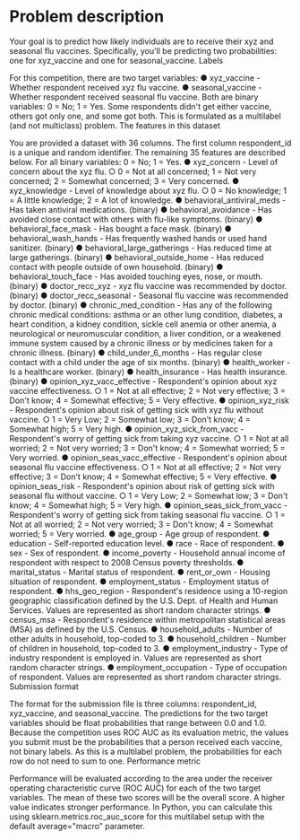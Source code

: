 # Problem description
Your goal is to predict how likely individuals are to receive their xyz and seasonal flu vaccines. Specifically, you'll be predicting two probabilities: one for xyz_vaccine and one for seasonal_vaccine.
Labels
 
For this competition, there are two target variables:
●	xyz_vaccine - Whether respondent received xyz flu vaccine.
●	seasonal_vaccine - Whether respondent received seasonal flu vaccine. Both are binary variables: 0 = No; 1 = Yes. Some respondents didn't get either vaccine, others got only one, and some got both. This is formulated as a multilabel (and not multiclass) problem.
The features in this dataset
 
You are provided a dataset with 36 columns. The first column respondent_id is a unique and random identifier. The remaining 35 features are described below.
For all binary variables: 0 = No; 1 = Yes.
●	xyz_concern - Level of concern about the xyz flu.
○ 0 = Not at all concerned; 1 = Not very concerned; 2 = Somewhat concerned; 3 = Very concerned.
●	xyz_knowledge - Level of knowledge about xyz flu.
○ 0 = No knowledge; 1 = A little knowledge; 2 = A lot of knowledge.
●	behavioral_antiviral_meds - Has taken antiviral medications. (binary)
●	behavioral_avoidance - Has avoided close contact with others with flu-like symptoms. (binary)
●	behavioral_face_mask - Has bought a face mask. (binary)
●	behavioral_wash_hands - Has frequently washed hands or used hand sanitizer. (binary)
●	behavioral_large_gatherings - Has reduced time at large gatherings.
(binary)
●	behavioral_outside_home - Has reduced contact with people outside of own household. (binary)
●	behavioral_touch_face - Has avoided touching eyes, nose, or mouth.
(binary)
●	doctor_recc_xyz - xyz flu vaccine was recommended by doctor. (binary)
●	doctor_recc_seasonal - Seasonal flu vaccine was recommended by doctor.
(binary)
●	chronic_med_condition - Has any of the following chronic medical conditions: asthma or an other lung condition, diabetes, a heart condition, a kidney condition, sickle cell anemia or other anemia, a neurological or neuromuscular condition, a liver condition, or a weakened immune system caused by a chronic illness or by medicines taken for a chronic illness. (binary)
●	child_under_6_months - Has regular close contact with a child under the age of six months. (binary)
●	health_worker - Is a healthcare worker. (binary)
●	health_insurance - Has health insurance. (binary)
●	opinion_xyz_vacc_effective - Respondent's opinion about xyz vaccine effectiveness.
○	1 = Not at all effective; 2 = Not very effective; 3 = Don't know; 4 = Somewhat effective; 5 = Very effective.
●	opinion_xyz_risk - Respondent's opinion about risk of getting sick with xyz flu without vaccine.
○	1 = Very Low; 2 = Somewhat low; 3 = Don't know; 4 = Somewhat high; 5 = Very high.
●	opinion_xyz_sick_from_vacc - Respondent's worry of getting sick from taking xyz vaccine.
○	1 = Not at all worried; 2 = Not very worried; 3 = Don't know; 4 =
Somewhat worried; 5 = Very worried.
●	opinion_seas_vacc_effective - Respondent's opinion about seasonal flu vaccine effectiveness.
○	1 = Not at all effective; 2 = Not very effective; 3 = Don't know; 4 = Somewhat effective; 5 = Very effective.
●	opinion_seas_risk - Respondent's opinion about risk of getting sick with seasonal flu without vaccine.
○	1 = Very Low; 2 = Somewhat low; 3 = Don't know; 4 = Somewhat high; 5 = Very high.
●	opinion_seas_sick_from_vacc - Respondent's worry of getting sick from taking seasonal flu vaccine.
○	1 = Not at all worried; 2 = Not very worried; 3 = Don't know; 4 = Somewhat worried; 5 = Very worried.
●	age_group - Age group of respondent.
●	education - Self-reported education level.
●	race - Race of respondent.
●	sex - Sex of respondent.
●	income_poverty - Household annual income of respondent with respect to
2008 Census poverty thresholds.
●	marital_status - Marital status of respondent.
●	rent_or_own - Housing situation of respondent.
●	employment_status - Employment status of respondent.
●	hhs_geo_region - Respondent's residence using a 10-region geographic classification defined by the U.S. Dept. of Health and Human Services. Values are represented as short random character strings.
●	census_msa - Respondent's residence within metropolitan statistical areas
(MSA) as defined by the U.S. Census.
●	household_adults - Number of other adults in household, top-coded to 3.
●	household_children - Number of children in household, top-coded to 3.
●	employment_industry - Type of industry respondent is employed in. Values are represented as short random character strings.
●	employment_occupation - Type of occupation of respondent. Values are represented as short random character strings.
Submission format
 
The format for the submission file is three columns: respondent_id, xyz_vaccine, and seasonal_vaccine. The predictions for the two target variables should be float probabilities that range between 0.0 and 1.0. Because the competition uses ROC AUC as its evaluation metric, the values you submit must be the probabilities that a person received each vaccine, not binary labels. As this is a multilabel problem, the probabilities for each row do not need to sum to one.
Performance metric
 
Performance will be evaluated according to the area under the receiver operating characteristic curve (ROC AUC) for each of the two target variables. The mean of these two scores will be the overall score. A higher value indicates stronger performance.
In Python, you can calculate this using sklearn.metrics.roc_auc_score for this multilabel setup with the default average="macro" parameter.
